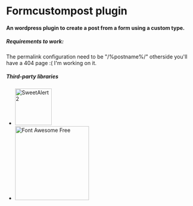 # Formcustompost plugin
#### An wordpress plugin to create a post from a form using a custom type.

##### Requirements to work:
The permalink configuration need to be "/%postname%/" otherside you'll have a 404 page :( 
I'm working on it.


##### Third-party libraries

- <a href="https://sweetalert2.github.io/"><img src="https://sweetalert2.github.io/images/SweetAlert2.png" width="98" alt="SweetAlert2"></a>
- <a href="https://fontawesome.com/"><img src="https://img.fortawesome.com/349cfdf6/fa-free-logo.svg" alt="Font Awesome Free" width="198"></a>
